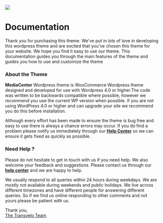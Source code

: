 ![](http://demo.transvelo.com/media-center-wp/wp-content/uploads/2014/10/mclogo.png)

Documentation
=======

Thank you for purchasing this theme. We've put in lots of love in developing this wordpress theme and are excited that you've chosen this theme for your website. We hope you find it easy to use our theme. This documentation guides you through the main features of the theme and guides you how to use and customize the theme

### About the Theme

**MediaCenter** Wordpress theme is WooCommerce Wordpress theme designed and developed for use with Wordpress 4.0 or higher.The code was written to be backwards compatible where possible, however we recommend you use the current WP version when possible. If you are not using WordPress 4.0 or higher and can upgrade your site we recommend you do this before installation.

Although every effort has been made to ensure the theme is bug free and easy to use there is always a chance errors may occur. If you do find a problem please notify us immediately through our [**Help Center**](http://transvelo.freshdesk.com/) so we can ensure it gets fixed as quickly as possible.

### Need Help ?

Please do not hesitate to get in touch with us if you need help. We also welcome your feedback and suggestions. Please contact us through our [**help center**](http://transvelo.freshdesk.com/) and we are happy to help.

We usually respond to all queries within 24 hours during weekdays. We are mostly not available during weekends and public holidays. We live across different timezones and have different people for answering different queries. So if we find us online responding to other comments and not yours please be patient with us.

Thank you,<br/>
[The Transvelo Team](http://transvelo.com/)
